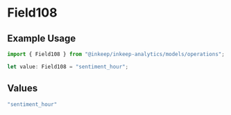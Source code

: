 # Field108

## Example Usage

```typescript
import { Field108 } from "@inkeep/inkeep-analytics/models/operations";

let value: Field108 = "sentiment_hour";
```

## Values

```typescript
"sentiment_hour"
```
